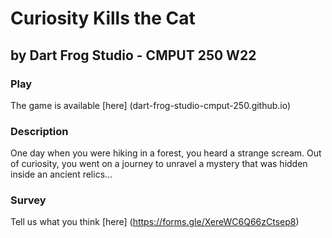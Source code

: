 # Curiosity Kills the Cat
## by Dart Frog Studio - CMPUT 250 W22

### Play
The game is available [here] (dart-frog-studio-cmput-250.github.io)

### Description
One day when you were hiking in a forest, you heard a strange scream. Out of curiosity, you went on a journey to unravel a mystery that was hidden inside an ancient relics...

### Survey
Tell us what you think [here] (https://forms.gle/XereWC6Q66zCtsep8)
